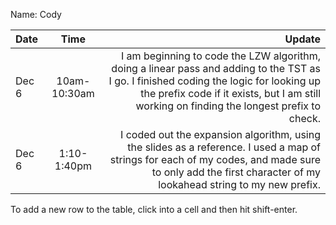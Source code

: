 Name: Cody

| Date  |     Time     |                                                                                                                                                                                                                               Update |
|:------|:------------:|-------------------------------------------------------------------------------------------------------------------------------------------------------------------------------------------------------------------------------------:|
| Dec 6 | 10am-10:30am | I am beginning to code the LZW algorithm, doing a linear pass and adding to the TST as I go. I finished coding the logic for looking up the prefix code if it exists, but I am still working on finding the longest prefix to check. |
| Dec 6 | 1:10-1:40pm  |                           I coded out the expansion algorithm, using the slides as a reference. I used a map of strings for each of my codes, and made sure to only add the first character of my lookahead string to my new prefix. |


To add a new row to the table, click into a cell and then hit shift-enter.